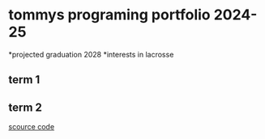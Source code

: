 # tommys programing portfolio 2024-25
*projected graduation 2028
*interests in lacrosse 
## term 1

## term 2
[scource code](https://github.com/tommy135/progamingpotfolio2025-a2/tree/main/src/SpaceGame)
